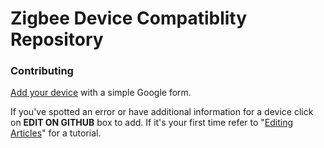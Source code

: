 # Zigbee Device Compatiblity Repository

### Contributing
[Add your device](https://zigbee.blakadder.com/new.html) with a simple Google form.

If you've spotted an error or have additional information for a device click on **EDIT ON GITHUB** box to add. 
If it's your first time refer to "[Editing Articles](https://tasmota.github.io/docs/#/Contributing?id=editing-articles)" for a tutorial. 
